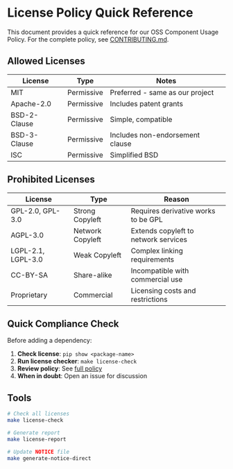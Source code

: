 # License Policy Quick Reference

This document provides a quick reference for our OSS Component Usage Policy. For the complete policy, see [CONTRIBUTING.md](../CONTRIBUTING.md#oss-component-usage-policy).

## Allowed Licenses

| License | Type | Notes |
|---------|------|-------|
| MIT | Permissive | Preferred - same as our project |
| Apache-2.0 | Permissive | Includes patent grants |
| BSD-2-Clause | Permissive | Simple, compatible |
| BSD-3-Clause | Permissive | Includes non-endorsement clause |
| ISC | Permissive | Simplified BSD |

## Prohibited Licenses

| License | Type | Reason |
|---------|------|--------|
| GPL-2.0, GPL-3.0 | Strong Copyleft | Requires derivative works to be GPL |
| AGPL-3.0 | Network Copyleft | Extends copyleft to network services |
| LGPL-2.1, LGPL-3.0 | Weak Copyleft | Complex linking requirements |
| CC-BY-SA | Share-alike | Incompatible with commercial use |
| Proprietary | Commercial | Licensing costs and restrictions |

## Quick Compliance Check

Before adding a dependency:

1. **Check license**: `pip show <package-name>`
2. **Run license checker**: `make license-check`
3. **Review policy**: See [full policy](../CONTRIBUTING.md#oss-component-usage-policy)
4. **When in doubt**: Open an issue for discussion

## Tools

```bash
# Check all licenses
make license-check

# Generate report
make license-report

# Update NOTICE file
make generate-notice-direct
```